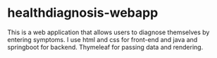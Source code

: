 # healthdiagnosis-webapp
This is a web application that allows users to diagnose themselves by entering symptoms. I use html and css for front-end and java and springboot for backend. Thymeleaf for passing data and rendering.
